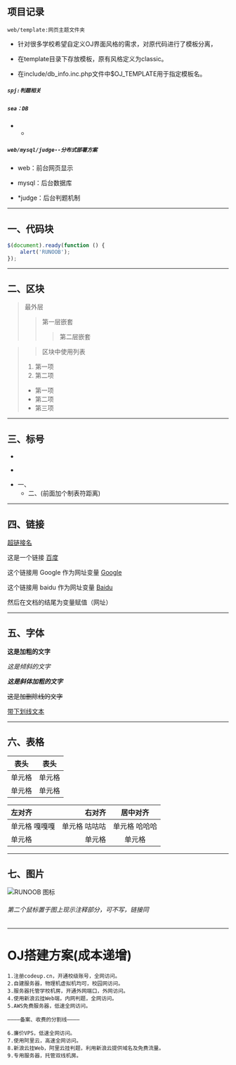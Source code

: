 ## 项目记录

`web/template:网页主题文件夹` 

- 针对很多学校希望自定义OJ界面风格的需求，对原代码进行了模板分离，

- 在template目录下存放模板，原有风格定义为classic。

- 在include/db_info.inc.php文件中$OJ_TEMPLATE用于指定模板名。

##### `spj:判题相关`

##### `sea：DB`
- -
##### `web/mysql/judge--分布式部署方案`
- web：前台网页显示

- mysql：后台数据库

- *judge：后台判题机制

---

## 一、代码块
```javascript
$(document).ready(function () {
    alert('RUNOOB');
});
```

---

## 二、区块
> 最外层
> > 第一层嵌套
> > > 第二层嵌套

>> 区块中使用列表
 > 1. 第一项
 > 2. 第二项
 > + 第一项
 > + 第二项
 > + 第三项

---

## 三、标号
+
*
- 一、
    - 二、(前面加个制表符距离)

---

## 四、链接
<a href="超链接地址" target="_blank">超链接名</a>

这是一个链接 [百度](https://www.baidu.com)

这个链接用 Google 作为网址变量 [Google][Google]

这个链接用 baidu 作为网址变量 [Baidu][baidu]

然后在文档的结尾为变量赋值（网址）

  [Google]: http://www.google.com/
  [baidu]: http://www.baidu.com/

---

## 五、字体
**这是加粗的文字**

*这是倾斜的文字*

***这是斜体加粗的文字***

~~这是加删除线的文字~~

<u>带下划线文本</u>

---

## 六、表格
|  表头   | 表头  |
|  ----  | ----  |
| 单元格  | 单元格 |
| 单元格  | 单元格 |

| 左对齐 | 右对齐 | 居中对齐 |
| :-----| ----: | :----: |
| 单元格   嘎嘎嘎| 单元格  咕咕咕| 单元格 哈哈哈|
| 单元格 | 单元格 | 单元格 |

---

## 七、图片


![RUNOOB 图标](http://static.runoob.com/images/runoob-logo.png "RUNOOB")
###### 第二个鼠标置于图上现示注释部分，可不写，链接同

---

# OJ搭建方案(成本递增)

```
1.注册codeup.cn，开通校级账号，全网访问。
2.自建服务器，物理机虚拟机均可，校园网访问。
3.服务器托管学校机房，开通外网端口，外网访问。
4.使用新浪云挂Web端，内网判题，全网访问。
5.AWS免费服务器，低速全网访问。

————备案、收费的分割线————

6.廉价VPS，低速全网访问。
7.使用阿里云，高速全网访问。
8.新浪云挂Web，阿里云挂判题，利用新浪云提供域名及免费流量。
9.专用服务器，托管双线机房。
```